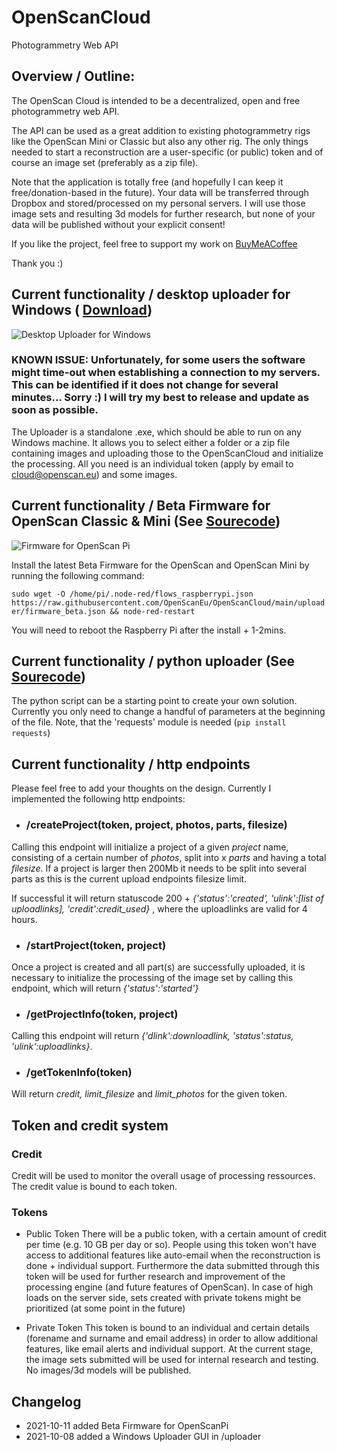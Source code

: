 # OpenScanCloud
Photogrammetry Web API

## Overview / Outline:
The OpenScan Cloud is intended to be a decentralized, open and free photogrammetry web API. 

The API can be used as a great addition to existing photogrammetry rigs like the OpenScan Mini or Classic but also any other rig. The only things needed to start a reconstruction are a user-specific (or public) token and of course an image set (preferably as a zip file).

Note that the application is totally free (and hopefully I can keep it free/donation-based in the future). Your data will be transferred through Dropbox and stored/processed on my personal servers. I will use those image sets and resulting 3d models for further research, but none of your data will be published without your explicit consent!

If you like the project, feel free to support my work on [BuyMeACoffee](https://www.buymeacoffee.com/OpenScan)

Thank you :)

## Current functionality / desktop uploader for Windows ( [Download](https://github.com/OpenScanEu/OpenScanCloud/raw/main/uploader/Uploader.win.zip))
![Desktop Uploader for Windows](https://i.imgur.com/jUSTf1o.png)

### KNOWN ISSUE: Unfortunately, for some users the software might time-out when establishing a connection to my servers. This can be identified if it does not change for several minutes... Sorry :) I will try my best to release and update as soon as possible.

The Uploader is a standalone .exe, which should be able to run on any Windows machine. It allows you to select either a folder or a zip file containing images and uploading those to the OpenScanCloud and initialize the processing. All you need is an individual token (apply by email to cloud@openscan.eu) and some images. 

## Current functionality / Beta Firmware for OpenScan Classic & Mini (See [Sourecode](https://github.com/OpenScanEu/OpenScanCloud/blob/main/uploader/firmware_beta.json))
![Firmware for OpenScan Pi](https://i.redd.it/yrmopdyr9ts71.png)

Install the latest Beta Firmware for the OpenScan and OpenScan Mini by running the following command:

```sudo wget -O /home/pi/.node-red/flows_raspberrypi.json https://raw.githubusercontent.com/OpenScanEu/OpenScanCloud/main/uploader/firmware_beta.json && node-red-restart```

You will need to reboot the Raspberry Pi after the install + 1-2mins.

## Current functionality / python uploader (See [Sourecode](https://github.com/OpenScanEu/OpenScanCloud/blob/main/uploader/uploader.py))
The python script can be a starting point to create your own solution. Currently you only need to change a handful of parameters at the beginning of the file. Note, that the 'requests' module is needed (```pip install requests```)

## Current functionality / http endpoints
Please feel free to add your thoughts on the design. Currently I implemented the following http endpoints:

- ### /createProject(token, project, photos, parts, filesize)
Calling this endpoint will initialize a project of a given *project* name, consisting of a certain number of *photos*, split into x *parts* and having a total *filesize*. If a project is larger then 200Mb it needs to be split into several parts as this is the current upload endpoints filesize limit.

If successful it will return statuscode 200 + *{'status':'created', 'ulink':[list of uploadlinks], 'credit':credit_used}* , where the uploadlinks are valid for 4 hours.

- ### /startProject(token, project)
Once a project is created and all part(s) are successfully uploaded, it is necessary to initialize the processing of the image set by calling this endpoint, which will return *{'status':'started'}*

- ### /getProjectInfo(token, project)
Calling this endpoint will return *{'dlink':downloadlink, 'status':status, 'ulink':uploadlinks}*.

- ### /getTokenInfo(token)
Will return *credit, limit_filesize* and *limit_photos* for the given token.

## Token and credit system
### Credit
Credit will be used to monitor the overall usage of processing ressources. The credit value is bound to each token.

### Tokens
- Public Token
There will be a public token, with a certain amount of credit per time (e.g. 10 GB per day or so). People using this token won't have access to additional features like auto-email when the reconstruction is done + individual support. Furthermore the data submitted through this token will be used for further research and improvement of the processing engine (and future features of OpenScan). In case of high loads on the server side, sets created with private tokens might be prioritized (at some point in the future)

- Private Token
This token is bound to an individual and certain details (forename and surname and email address) in order to allow additional features, like email alerts and individual support. At the current stage, the image sets submitted will be used for internal research and testing. No images/3d models will be published.

## Changelog
- 2021-10-11 added Beta Firmware for OpenScanPi 
- 2021-10-08 added a Windows Uploader GUI in /uploader

